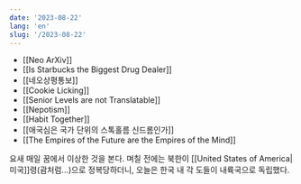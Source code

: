 ```yaml
---
date: '2023-08-22'
lang: 'en'
slug: '/2023-08-22'
---
```


- [[Neo ArXiv]]
- [[Is Starbucks the Biggest Drug Dealer]]
- [[네오상평통보]]
- [[Cookie Licking]]
- [[Senior Levels are not Translatable]]
- [[Nepotism]]
- [[Habit Together]]
- [[애국심은 국가 단위의 스톡홀름 신드롬인가]]
- [[The Empires of the Future are the Empires of the Mind]]

요새 매일 꿈에서 이상한 것을 본다. 며칠 전에는 북한이 [[United States of America|미국]]령(괌처럼...)으로 정복당하더니, 오늘은 한국 내 각 도들이 내륙국으로 독립했다.
